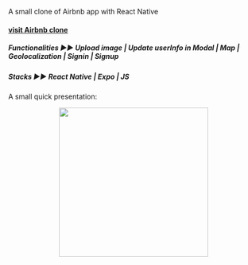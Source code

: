 A small clone of Airbnb app with React Native

#### [visit Airbnb clone](https://expo.dev/@yiyi41/NavApp?serviceType=classic&distribution=expo-go)
*<h5 align="left">Functionalities ▶︎▶︎ Upload image | Update userInfo in Modal | Map | Geolocalization | Signin | Signup</h5>*
*<h5 align="left">Stacks ▶︎▶︎ React Native | Expo | JS  </h5>*</p>



A small quick presentation:
<p align="center" >
<img align="center" width="300" src="https://res.cloudinary.com/dps4zteie/image/upload/v1654269436/airbnb-demo_mi4tno.gif"/>
